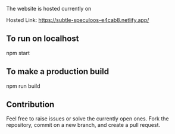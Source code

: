 The website is hosted currently on 

Hosted Link: https://subtle-speculoos-e4cab8.netlify.app/


## To run on localhost


npm start

## To make a production build 

npm run build


## Contribution

Feel free to raise issues or solve the currently open ones.
Fork the repository, commit on a new branch, and create a pull request.
